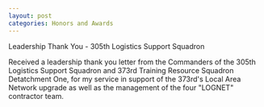 ```yaml
---
layout: post
categories: Honors and Awards
---
```

Leadership Thank You - 305th Logistics Support Squadron

Received a leadership thank you letter from the Commanders of the 305th Logistics Support Squadron
and 373rd Training Resource Squadron Detatchment One, for my service in support of the 373rd's
Local Area Network upgrade as well as the management of the four "LOGNET" contractor team.